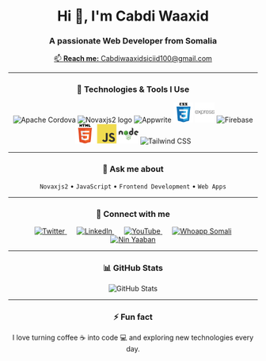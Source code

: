 <h1 align="center">Hi 👋, I'm Cabdi Waaxid</h1>
<h3 align="center">A passionate Web Developer from Somalia</h3>

<p align="center">
  <a href="mailto:cabdiwaaxidsiciid100@gmail.com" target="_blank">
    📫 <strong>Reach me:</strong> Cabdiwaaxidsiciid100@gmail.com
  </a>
</p>

---

<h3 align="center">🚀 Technologies & Tools I Use</h3>
<p align="center">
  <img alt="Apache Cordova" src="https://www.vectorlogo.zone/logos/apache_cordova/apache_cordova-icon.svg" width="40" height="40" />
  <img src="https://www.novaxjs2.site/logo.png" width="40" height="40" alt="Novaxjs2 logo">
  <img alt="Appwrite" src="https://www.vectorlogo.zone/logos/appwriteio/appwriteio-icon.svg" width="40" height="40" />
  <img alt="CSS3" src="https://raw.githubusercontent.com/devicons/devicon/master/icons/css3/css3-original-wordmark.svg" width="40" height="40" />
  <img alt="ExpressJS" src="https://raw.githubusercontent.com/devicons/devicon/master/icons/express/express-original-wordmark.svg" width="40" height="40" />
  <img alt="Firebase" src="https://www.vectorlogo.zone/logos/firebase/firebase-icon.svg" width="40" height="40" />
  <img alt="HTML5" src="https://raw.githubusercontent.com/devicons/devicon/master/icons/html5/html5-original-wordmark.svg" width="40" height="40" />
  <img alt="JavaScript" src="https://raw.githubusercontent.com/devicons/devicon/master/icons/javascript/javascript-original.svg" width="40" height="40" />
  <img alt="Node.js" src="https://raw.githubusercontent.com/devicons/devicon/master/icons/nodejs/nodejs-original-wordmark.svg" width="40" height="40" />
  <img alt="Tailwind CSS" src="https://www.vectorlogo.zone/logos/tailwindcss/tailwindcss-icon.svg" width="40" height="40" />
</p>

---

<h3 align="center">💬 Ask me about</h3>
<p align="center">
  <code>Novaxjs2</code> • <code>JavaScript</code> • <code>Frontend Development</code> • <code>Web Apps</code>
</p>

---

<h3 align="center">🔗 Connect with me</h3>
<p align="center">
  <a href="https://twitter.com/cabdiwaaxi100" target="_blank" rel="noopener noreferrer" style="margin: 0 10px;">
    <img src="https://raw.githubusercontent.com/rahuldkjain/github-profile-readme-generator/master/src/images/icons/Social/twitter.svg" alt="Twitter" width="40" height="40" />
  </a>
  <a href="https://www.linkedin.com/in/cabdi-waaxid-siciid-224b622b7" target="_blank" rel="noopener noreferrer" style="margin: 0 10px;">
    <img src="https://raw.githubusercontent.com/rahuldkjain/github-profile-readme-generator/master/src/images/icons/Social/linked-in-alt.svg" alt="LinkedIn" width="40" height="40" />
  </a>
  <a href="https://www.youtube.com/@cabdi_waaxid_siciid" target="_blank" rel="noopener noreferrer" style="margin: 0 10px;">
    <img src="https://raw.githubusercontent.com/rahuldkjain/github-profile-readme-generator/master/src/images/icons/Social/youtube.svg" alt="YouTube" width="40" height="40" />
  </a>
<a href="https://www.whoappsomali.site/profile/cabdiwaaxid" target="_blank" rel="noopener noreferrer" style="margin: 0 10px;">
    <img src="https://www.whoappsomali.site/src/icons/whoapp.png" alt="Whoapp Somali" width="40" height="40" />
</a>
  <a href="https://www.ninyaaban.site/profile/cabdiwaaxid" target="_blank" rel="noopener noreferrer" style="margin: 0 10px;">
    <img src="https://www.ninyaaban.site/src/images/logo.png" alt="Nin Yaaban" width="40" height="40" />
</a>
</p>

---

<h3 align="center">📊 GitHub Stats</h3>
<p align="center">
  <img src="https://github-readme-stats.vercel.app/api?username=cabdiwaaxid-so&show_icons=true&theme=radical" alt="GitHub Stats" />
</p>

---

<h3 align="center">⚡ Fun fact</h3>
<p align="center">I love turning coffee ☕ into code 💻 and exploring new technologies every day.</p>
